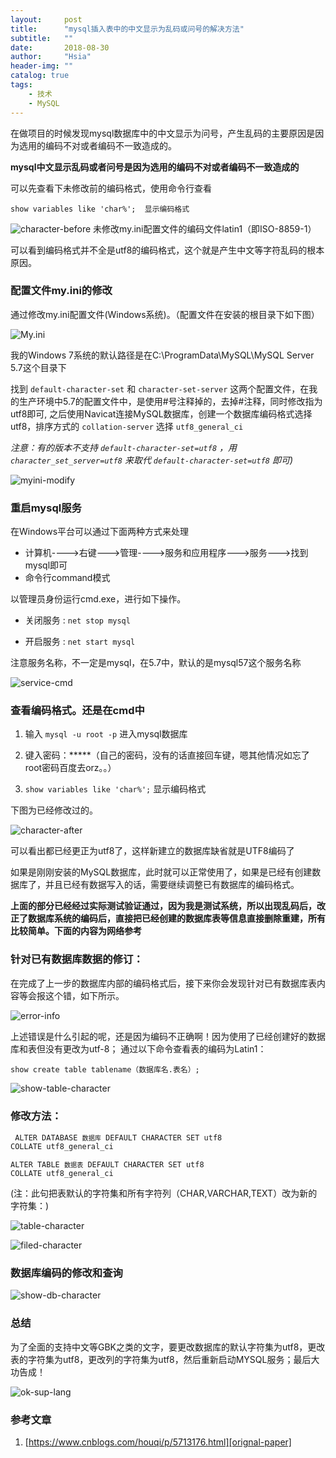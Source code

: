 ```yaml
---
layout:     post
title:      "mysql插入表中的中文显示为乱码或问号的解决方法"
subtitle:   ""
date:       2018-08-30 
author:     "Hsia"
header-img: ""
catalog: true
tags:
    - 技术
    - MySQL 
---
```



在做项目的时候发现mysql数据库中的中文显示为问号，产生乱码的主要原因是因为选用的编码不对或者编码不一致造成的。


**mysql中文显示乱码或者问号是因为选用的编码不对或者编码不一致造成的**

可以先查看下未修改前的编码格式，使用命令行查看

`show variables like 'char%';  显示编码格式`

![character-before][character-before]
未修改my.ini配置文件的编码文件latin1（即ISO-8859-1）

可以看到编码格式并不全是utf8的编码格式，这个就是产生中文等字符乱码的根本原因。

### 配置文件my.ini的修改  

通过修改my.ini配置文件(Windows系统)。（配置文件在安装的根目录下如下图）

![My.ini][myini]

我的Windows 7系统的默认路径是在C:\ProgramData\MySQL\MySQL Server 5.7这个目录下

找到 `default-character-set` 和 `character-set-server` 这两个配置文件，在我的生产环境中5.7的配置文件中，是使用\#号注释掉的，去掉\#注释，同时修改指为utf8即可,
之后使用Navicat连接MySQL数据库，创建一个数据库编码格式选择utf8，排序方式的 `collation-server` 选择 `utf8_general_ci`  

*注意：有的版本不支持 `default-character-set=utf8` ，用 `character_set_server=utf8` 来取代  `default-character-set=utf8` 即可)* 

![myini-modify][myini-modify]


### 重启mysql服务
在Windows平台可以通过下面两种方式来处理

- 计算机---->右键--->管理---->服务和应用程序--->服务--->找到mysql即可  
- 命令行command模式 

以管理员身份运行cmd.exe，进行如下操作。

- 关闭服务 : `net stop mysql`  

- 开启服务 : `net start mysql`

注意服务名称，不一定是mysql，在5.7中，默认的是mysql57这个服务名称

![service-cmd][service-cmd]

### 查看编码格式。还是在cmd中

1. 输入 `mysql -u root -p`      进入mysql数据库 

2. 键入密码：*****（自己的密码，没有的话直接回车键，嗯其他情况如忘了root密码百度去orz。。）

3. `show variables like 'char%';`  显示编码格式

下图为已经修改过的。

![character-after][character-after]

可以看出都已经更正为utf8了，这样新建立的数据库缺省就是UTF8编码了

如果是刚刚安装的MySQL数据库，此时就可以正常使用了，如果是已经有创建数据库了，并且已经有数据写入的话，需要继续调整已有数据库的编码格式。

**上面的部分已经经过实际测试验证通过，因为我是测试系统，所以出现乱码后，改正了数据库系统的编码后，直接把已经创建的数据库表等信息直接删除重建，所有比较简单。下面的内容为网络参考**

### 针对已有数据库数据的修订：

在完成了上一步的数据库内部的编码格式后，接下来你会发现针对已有数据库表内容等会报这个错，如下所示。

![error-info][error-info]

上述错误是什么引起的呢，还是因为编码不正确啊！因为使用了已经创建好的数据库和表但没有更改为utf-8；
通过以下命令查看表的编码为Latin1：

`show create table tablename（数据库名.表名）;`

![show-table-character][show-table-character]

### 修改方法：

<code> ALTER DATABASE `数据库` DEFAULT CHARACTER SET utf8 COLLATE utf8_general_ci </code>

<code>ALTER TABLE `数据表` DEFAULT CHARACTER SET utf8 COLLATE utf8_general_ci</code>

(注：此句把表默认的字符集和所有字符列（CHAR,VARCHAR,TEXT）改为新的字符集：)

![table-character][table-character]

![filed-character][filed-character]

### 数据库编码的修改和查询

![show-db-character][show-db-character]

### 总结

为了全面的支持中文等GBK之类的文字，要更改数据库的默认字符集为utf8，更改表的字符集为utf8，更改列的字符集为utf8，然后重新启动MYSQL服务；最后大功告成！

![ok-sup-lang][ok-sup-lang]


### 参考文章 

1. [https://www.cnblogs.com/houqi/p/5713176.html][orignal-paper]


[orignal-paper]:https://www.cnblogs.com/houqi/p/5713176.html
[myini]:/img/in-post/mysql-support-chinese/myini.png 
[myini-modify]:/img/in-post/mysql-support-chinese/myini-modify.png  
[service-cmd]:/img/in-post/mysql-support-chinese/service-cmd.png  
[character-before]:/img/in-post/mysql-support-chinese/character-before.png
[character-after]:/img/in-post/mysql-support-chinese/character-after.png
[error-info]:/img/in-post/mysql-support-chinese/error-info.png
[show-table-character]:/img/in-post/mysql-support-chinese/show-table-character.png
[table-character]:/img/in-post/mysql-support-chinese/table-character.png
[filed-character]:/img/in-post/mysql-support-chinese/filed-character.png
[show-db-character]:/img/in-post/mysql-support-chinese/show-db-character.png
[ok-sup-lang]:/img/in-post/mysql-support-chinese/ok-sup-lang.png
